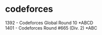 # codeforces

1392 - Codeforces Global Round 10 *ABCD <br/>
1401 - Codeforces Round #665 (Div. 2) *ABC
